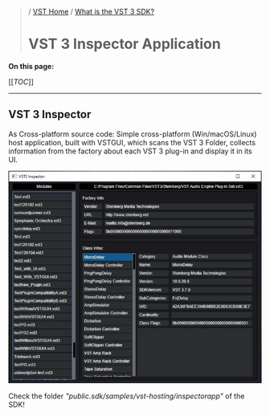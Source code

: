 >/ [VST Home](../) / [What is the VST 3 SDK?](Index.md)
>
># VST 3 Inspector Application

**On this page:**

[[_TOC_]]

---

## VST 3 Inspector

As Cross-platform source code:
Simple cross-platform (Win/macOS/Linux) host application, built with VSTGUI, which scans the VST 3 Folder, collects information from the factory about each VST 3 plug-in and display it in its UI.

![what_if_7](../../resources/what_is_7.jpg)

Check the folder *"public.sdk/samples/vst-hosting/inspectorapp"* of the SDK!
